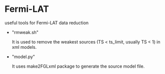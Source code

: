 # Fermi-LAT

useful tools for Fermi-LAT data reduction

* "rmweak.sh"

    It is used to remove the weakest sources (TS < ts_limit, usually TS < 1) in xml models.

* "model.py"

    It uses make2FGLxml package to generate the source model file.
